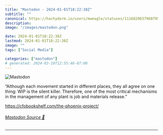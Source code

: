 ```yaml
---
title: "Mastodon - 2024-01-01T18:22:38Z"
subtitle: ""
canonical: https://hachyderm.io/users/mweagle/statuses/111682083796079574
description:
image: "/images/mastodon.png"

date: 2024-01-01T18:22:38Z
lastmod: 2024-01-01T18:22:38Z
image: ""
tags: ["Social Media"]

categories: ["mastodon"]
# generated: 2024-03-10T12:55:46-07:00
---
```

![Mastodon](/images/mastodon.png)

<p>“Although each movement started in different places, they all agree on one thing: WIP is the silent killer. Therefore, one of the most critical mechanisms in the management of any plant is job and materials release.”</p><p><a href="https://cfobookshelf.com/the-phoenix-project/" target="_blank" rel="nofollow noopener noreferrer" translate="no"><span class="invisible">https://</span><span class="ellipsis">cfobookshelf.com/the-phoenix-p</span><span class="invisible">roject/</span></a></p>


###### [Mastodon Source 🐘](https://hachyderm.io/@mweagle/111682083796079574)

___
